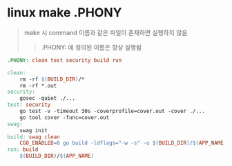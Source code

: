 # linux make .PHONY

> make <command> 시 command 이름과 같은 파일이 존재하면 실행하지 않음
>
> > .PHONY: 에 정의된 이름은 항상 실행됨

```Makefile
.PHONY: clean test security build run

clean:
	rm -rf $(BUILD_DIR)/*
	rm -rf *.out
security:
	gosec -quiet ./...
test: security
	go test -v -timeout 30s -coverprofile=cover.out -cover ./...
	go tool cover -func=cover.out
swag:
	swag init
build: swag clean
	CGO_ENABLED=0 go build -ldflags="-w -s" -o $(BUILD_DIR)/$(APP_NAME) main.go
run: build
	$(BUILD_DIR)/$(APP_NAME)
```
